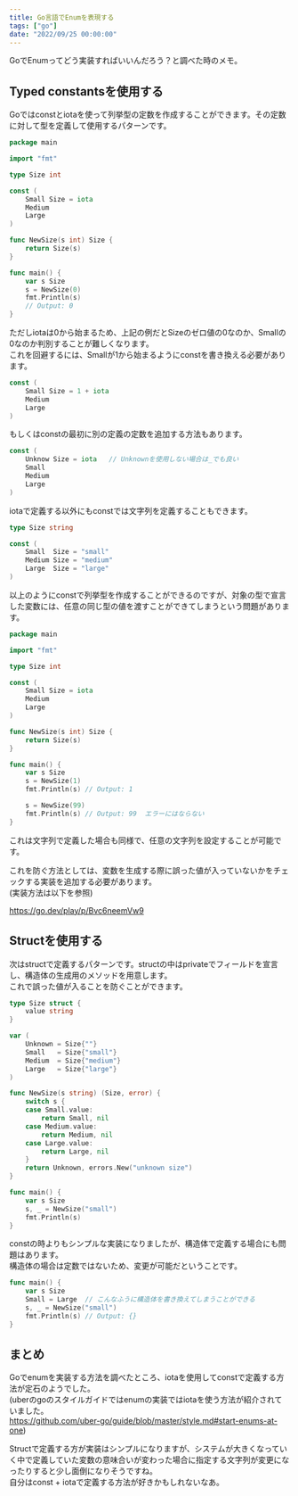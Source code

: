 ```yaml
---
title: Go言語でEnumを表現する
tags: ["go"]
date: "2022/09/25 00:00:00"
---
```


GoでEnumってどう実装すればいいんだろう？と調べた時のメモ。

## Typed constantsを使用する

Goではconstとiotaを使って列挙型の定数を作成することができます。その定数に対して型を定義して使用するパターンです。

```go
package main

import "fmt"

type Size int

const (
	Small Size = iota
	Medium
	Large
)

func NewSize(s int) Size {
	return Size(s)
}

func main() {
	var s Size
    s = NewSize(0)
	fmt.Println(s)
    // Output: 0
}
```

ただしiotaは0から始まるため、上記の例だとSizeのゼロ値の0なのか、Smallの0なのか判別することが難しくなります。  
これを回避するには、Smallが1から始まるようにconstを書き換える必要があります。

```go
const (
	Small Size = 1 + iota
	Medium
	Large
)
```

もしくはconstの最初に別の定義の定数を追加する方法もあります。

```go
const (
    Unknow Size = iota   // Unknownを使用しない場合は_でも良い
	Small
	Medium
	Large
)
```

iotaで定義する以外にもconstでは文字列を定義することもできます。

```go
type Size string

const (
	Small  Size = "small"
	Medium Size = "medium"
	Large  Size = "large"
)
```

以上のようにconstで列挙型を作成することができるのですが、対象の型で宣言した変数には、任意の同じ型の値を渡すことができてしまうという問題があります。

```go
package main

import "fmt"

type Size int

const (
	Small Size = iota
	Medium
	Large
)

func NewSize(s int) Size {
	return Size(s)
}

func main() {
	var s Size
    s = NewSize(1)
	fmt.Println(s) // Output: 1

    s = NewSize(99)
	fmt.Println(s) // Output: 99  エラーにはならない
}
```

これは文字列で定義した場合も同様で、任意の文字列を設定することが可能です。

これを防ぐ方法としては、変数を生成する際に誤った値が入っていないかをチェックする実装を追加する必要があります。  
(実装方法は以下を参照)

https://go.dev/play/p/Bvc6neemVw9

## Structを使用する

次はstructで定義するパターンです。structの中はprivateでフィールドを宣言し、構造体の生成用のメソッドを用意します。  
これで誤った値が入ることを防ぐことができます。

```go
type Size struct {
	value string
}

var (
	Unknown = Size{""}
	Small   = Size{"small"}
	Medium  = Size{"medium"}
	Large   = Size{"large"}
)

func NewSize(s string) (Size, error) {
	switch s {
	case Small.value:
		return Small, nil
	case Medium.value:
		return Medium, nil
	case Large.value:
		return Large, nil
	}
	return Unknown, errors.New("unknown size")
}

func main() {
	var s Size
	s, _ = NewSize("small")
	fmt.Println(s)
}
```

constの時よりもシンプルな実装になりましたが、構造体で定義する場合にも問題はあります。  
構造体の場合は定数ではないため、変更が可能だということです。

```go
func main() {
	var s Size
	Small = Large  // こんなふうに構造体を書き換えてしまうことができる
	s, _ = NewSize("small")
	fmt.Println(s) // Output: {}
}
```

## まとめ
Goでenumを実装する方法を調べたところ、iotaを使用してconstで定義する方法が定石のようでした。  
(uberのgoのスタイルガイドではenumの実装ではiotaを使う方法が紹介されていました。  
https://github.com/uber-go/guide/blob/master/style.md#start-enums-at-one)

Structで定義する方が実装はシンプルになりますが、システムが大きくなっていく中で定義していた変数の意味合いが変わった場合に指定する文字列が変更になったりすると少し面倒になりそうですね。  
自分はconst + iotaで定義する方法が好きかもしれないなあ。
